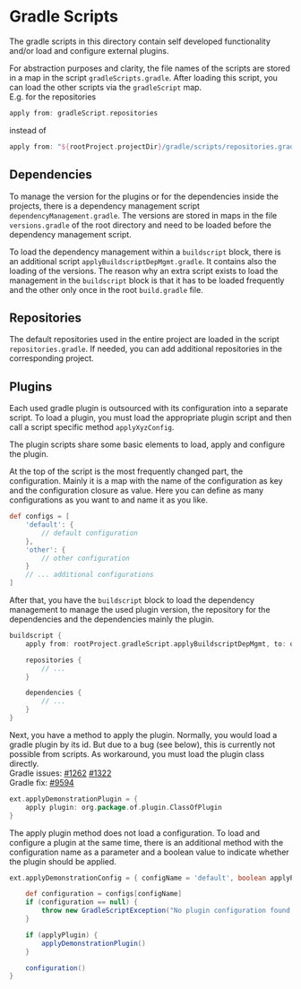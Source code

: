 # Gradle Scripts

The gradle scripts in this directory contain self developed functionality and/or
load and configure external plugins.

For abstraction purposes and clarity, the file names of the scripts are stored
in a map in the script `gradleScripts.gradle`. After loading this script, you
can load the other scripts via the `gradleScript` map.  
E.g. for the repositories
```groovy
apply from: gradleScript.repositories
```
instead of
```groovy
apply from: "${rootProject.projectDir}/gradle/scripts/repositories.gradle"
```


## Dependencies

To manage the version for the plugins or for the dependencies inside the
projects, there is a dependency management script `dependencyManagement.gradle`.
The versions are stored in maps in the file `versions.gradle` of the root
directory and need to be loaded before the dependency management script.

To load the dependency management within a `buildscript` block, there is an
additional script `applyBuildscriptDepMgmt.gradle`. It contains also the loading
of the versions. The reason why an extra script exists to load the management
in the `buildscript` block is that it has to be loaded frequently and the other
only once in the root `build.gradle` file.


## Repositories

The default repositories used in the entire project are loaded in the script
`repositories.gradle`. If needed, you can add additional repositories in
the corresponding project.


## Plugins

Each used gradle plugin is outsourced with its configuration into a separate
script. To load a plugin, you must load the appropriate plugin script and then
call a script specific method `applyXyzConfig`.

The plugin scripts share some basic elements to load, apply and configure the
plugin.

At the top of the script is the most frequently changed part, the configuration.
Mainly it is a map with the name of the configuration as key and the
configuration closure as value. Here you can define as many configurations as
you want to and name it as you like.

```groovy
def configs = [
	'default': {
		// default configuration
	},
	'other': {
		// other configuration
	}
	// ... additional configurations
]
```

After that, you have the `buildscript` block to load the dependency management
to manage the used plugin version, the repository for the dependencies and the
dependencies mainly the plugin.

```groovy
buildscript {
	apply from: rootProject.gradleScript.applyBuildscriptDepMgmt, to: owner

	repositories {
		// ...
	}

	dependencies {
		// ...
	}
}
```

Next, you have a method to apply the plugin. Normally, you would load a gradle
plugin by its id. But due to a bug (see below), this is currently not possible
from scripts. As workaround, you must load the plugin class directly.  
Gradle issues: [#1262](https://github.com/gradle/gradle/issues/1262)
[#1322](https://github.com/gradle/gradle/issues/1322)  
Gradle fix: [#9594](https://github.com/gradle/gradle/pull/9594)

```groovy
ext.applyDemonstrationPlugin = {
	apply plugin: org.package.of.plugin.ClassOfPlugin
}
```

The apply plugin method does not load a configuration. To load and configure a
plugin at the same time, there is an additional method with the configuration
name as a parameter and a boolean value to indicate whether the plugin should be
applied.

```groovy
ext.applyDemonstrationConfig = { configName = 'default', boolean applyPlugin = true ->

	def configuration = configs[configName]
	if (configuration == null) {
		throw new GradleScriptException("No plugin configuration found with name: ${configName}", null)
	}

	if (applyPlugin) {
		applyDemonstrationPlugin()
	}

	configuration()
}
```

